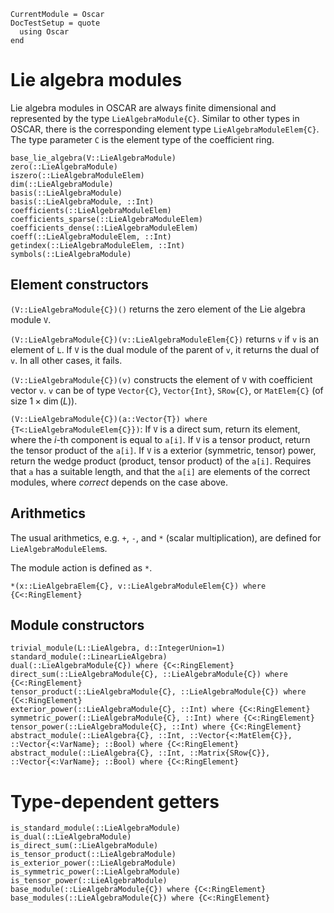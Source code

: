 ```@meta
CurrentModule = Oscar
DocTestSetup = quote
  using Oscar
end
```

# Lie algebra modules

Lie algebra modules in OSCAR are always finite dimensional and represented by the type
`LieAlgebraModule{C}`. Similar to other types in OSCAR, there is the corresponding
element type `LieAlgebraModuleElem{C}`.
The type parameter `C` is the element type of the coefficient ring.

```@docs
base_lie_algebra(V::LieAlgebraModule)
zero(::LieAlgebraModule)
iszero(::LieAlgebraModuleElem)
dim(::LieAlgebraModule)
basis(::LieAlgebraModule)
basis(::LieAlgebraModule, ::Int)
coefficients(::LieAlgebraModuleElem)
coefficients_sparse(::LieAlgebraModuleElem)
coefficients_dense(::LieAlgebraModuleElem)
coeff(::LieAlgebraModuleElem, ::Int)
getindex(::LieAlgebraModuleElem, ::Int)
symbols(::LieAlgebraModule)
```

## Element constructors

`(V::LieAlgebraModule{C})()` returns the zero element of the Lie algebra module `V`.

`(V::LieAlgebraModule{C})(v::LieAlgebraModuleElem{C})` returns `v` if `v` is an element of `L`. If `V` is the dual module of the parent of `v`, it returns the dual of `v`. In all other cases, it fails.

`(V::LieAlgebraModule{C})(v)` constructs the element of `V` with coefficient vector `v`. `v` can be of type `Vector{C}`, `Vector{Int}`, `SRow{C}`, or `MatElem{C}` (of size $1 \times \dim(L)$).

`(V::LieAlgebraModule{C})(a::Vector{T}) where {T<:LieAlgebraModuleElem{C}})`: If `V` is a direct sum, return its element, where the $i$-th component is equal to `a[i]`.
If `V` is a tensor product, return the tensor product of the `a[i]`.
If `V` is a exterior (symmetric, tensor) power, return the wedge product
(product, tensor product) of the `a[i]`.
Requires that `a` has a suitable length, and that the `a[i]` are elements of the correct modules,
where _correct_ depends on the case above.


## Arithmetics
The usual arithmetics, e.g. `+`, `-`, and `*` (scalar multiplication), are defined for `LieAlgebraModuleElem`s.

The module action is defined as `*`.
```@docs
*(x::LieAlgebraElem{C}, v::LieAlgebraModuleElem{C}) where {C<:RingElement}
```

## Module constructors

```@docs
trivial_module(L::LieAlgebra, d::IntegerUnion=1)
standard_module(::LinearLieAlgebra)
dual(::LieAlgebraModule{C}) where {C<:RingElement}
direct_sum(::LieAlgebraModule{C}, ::LieAlgebraModule{C}) where {C<:RingElement}
tensor_product(::LieAlgebraModule{C}, ::LieAlgebraModule{C}) where {C<:RingElement}
exterior_power(::LieAlgebraModule{C}, ::Int) where {C<:RingElement}
symmetric_power(::LieAlgebraModule{C}, ::Int) where {C<:RingElement}
tensor_power(::LieAlgebraModule{C}, ::Int) where {C<:RingElement}
abstract_module(::LieAlgebra{C}, ::Int, ::Vector{<:MatElem{C}}, ::Vector{<:VarName}; ::Bool) where {C<:RingElement}
abstract_module(::LieAlgebra{C}, ::Int, ::Matrix{SRow{C}}, ::Vector{<:VarName}; ::Bool) where {C<:RingElement}
```

# Type-dependent getters

```@docs
is_standard_module(::LieAlgebraModule)
is_dual(::LieAlgebraModule)
is_direct_sum(::LieAlgebraModule)
is_tensor_product(::LieAlgebraModule)
is_exterior_power(::LieAlgebraModule)
is_symmetric_power(::LieAlgebraModule)
is_tensor_power(::LieAlgebraModule)
base_module(::LieAlgebraModule{C}) where {C<:RingElement}
base_modules(::LieAlgebraModule{C}) where {C<:RingElement}
```
